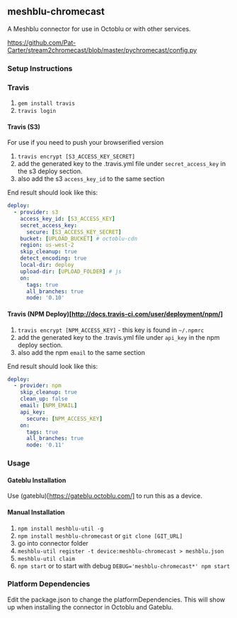 ## meshblu-chromecast

A Meshblu connector for use in Octoblu or with other services.

https://github.com/Pat-Carter/stream2chromecast/blob/master/pychromecast/config.py

### Setup Instructions

### Travis

1. `gem install travis`
1. `travis login`

#### Travis (S3)

For use if you need to push your browserified version

1. `travis encrypt [S3_ACCESS_KEY_SECRET]`
1. add the generated key to the .travis.yml file under `secret_access_key` in the s3 deploy section.
1. also add the s3 `access_key_id` to the same section

End result should look like this:

```yml
deploy:
  - provider: s3
    access_key_id: [S3_ACCESS_KEY]
    secret_access_key:
      secure: [S3_ACCESS_KEY_SECRET]
    bucket: [UPLOAD_BUCKET] # octoblu-cdn
    region: us-west-2
    skip_cleanup: true
    detect_encoding: true
    local-dir: deploy
    upload-dir: [UPLOAD_FOLDER] # js
    on:
      tags: true
      all_branches: true
      node: '0.10'
```

#### Travis (NPM Deploy)[http://docs.travis-ci.com/user/deployment/npm/]

1. `travis encrypt [NPM_ACCESS_KEY]` - this key is found in `~/.npmrc`
1. add the generated key to the .travis.yml file under `api_key` in the npm deploy section.
1. also add the npm `email` to the same section

End result should look like this:

```yml
deploy:
  - provider: npm
    skip_cleanup: true
    clean_up: false
    email: [NPM_EMAIL]
    api_key:
      secure: [NPM_ACCESS_KEY]
    on:
      tags: true
      all_branches: true
      node: '0.11'
```

### Usage

#### Gateblu Installation

Use (gateblu)[https://gateblu.octoblu.com/] to run this as a device.

#### Manual Installation

1. `npm install meshblu-util -g`
1. `npm install meshblu-chromecast` or `git clone [GIT_URL]`
1. go into connector folder
1. `meshblu-util register -t device:meshblu-chromecast > meshblu.json`
1. `meshblu-util claim`
1. `npm start` or to start with debug `DEBUG='meshblu-chromecast*' npm start`


### Platform Dependencies

Edit the package.json to change the platformDependencies. This will show up when installing the connector in Octoblu and Gateblu.
